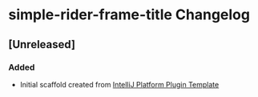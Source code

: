 <!-- Keep a Changelog guide -> https://keepachangelog.com -->

# simple-rider-frame-title Changelog

## [Unreleased]
### Added
- Initial scaffold created from [IntelliJ Platform Plugin Template](https://github.com/JetBrains/intellij-platform-plugin-template)
